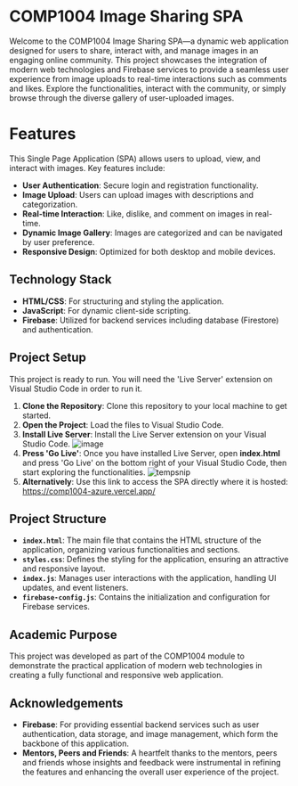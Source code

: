 # COMP1004 Image Sharing SPA
Welcome to the COMP1004 Image Sharing SPA—a dynamic web application designed for users to share, interact with, and manage images in an engaging online community. This project showcases the integration of modern web technologies and Firebase services to provide a seamless user experience from image uploads to real-time interactions such as comments and likes. Explore the functionalities, interact with the community, or simply browse through the diverse gallery of user-uploaded images.

# Features

This Single Page Application (SPA) allows users to upload, view, and interact with images. Key features include:

*   **User Authentication**: Secure login and registration functionality.
*   **Image Upload**: Users can upload images with descriptions and categorization.
*   **Real-time Interaction**: Like, dislike, and comment on images in real-time.
*   **Dynamic Image Gallery**: Images are categorized and can be navigated by user preference.
*   **Responsive Design**: Optimized for both desktop and mobile devices.

## Technology Stack

*   **HTML/CSS**: For structuring and styling the application.
*   **JavaScript**: For dynamic client-side scripting.
*   **Firebase**: Utilized for backend services including database (Firestore) and authentication.

## Project Setup

This project is ready to run. You will need the 'Live Server' extension on Visual Studio Code in order to run it.

1. **Clone the Repository**: Clone this repository to your local machine to get started.
2. **Open the Project**: Load the files to Visual Studio Code.
3. **Install Live Server**: Install the Live Server extension on your Visual Studio Code.
![image](https://github.com/Alex-T-Draper/Comp1004/assets/108327378/8fee9905-5425-491f-b0b8-af5fae8a6ddd)
5. **Press 'Go Live'**: Once you have installed Live Server, open **index.html** and press 'Go Live' on the bottom right of your Visual Studio Code, then start exploring the functionalities.
![tempsnip](https://github.com/Alex-T-Draper/Comp1004/assets/108327378/58437840-156f-4abe-9bfa-dbb08de94418)
6. **Alternatively**: Use this link to access the SPA directly where it is hosted: https://comp1004-azure.vercel.app/

## Project Structure

- **`index.html`**: The main file that contains the HTML structure of the application, organizing various functionalities and sections.
- **`styles.css`**: Defines the styling for the application, ensuring an attractive and responsive layout.
- **`index.js`**: Manages user interactions with the application, handling UI updates, and event listeners.
- **`firebase-config.js`**: Contains the initialization and configuration for Firebase services.

## Academic Purpose

This project was developed as part of the COMP1004 module to demonstrate the practical application of modern web technologies in creating a fully functional and responsive web application.

## Acknowledgements

- **Firebase**: For providing essential backend services such as user authentication, data storage, and image management, which form the backbone of this application.
- **Mentors, Peers and Friends**: A heartfelt thanks to the mentors, peers and friends whose insights and feedback were instrumental in refining the features and enhancing the overall user experience of the project.
